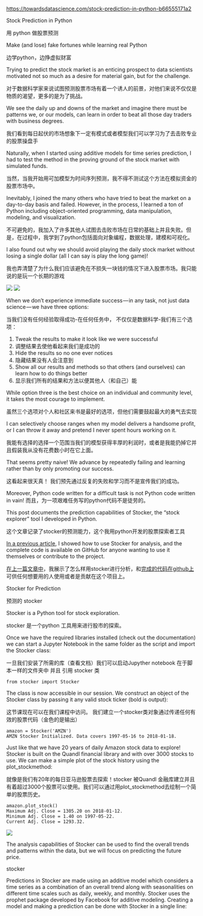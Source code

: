https://towardsdatascience.com/stock-prediction-in-python-b66555171a2

Stock Prediction in Python

用 python 做股票预测 

Make (and lose) fake fortunes while learning real Python

边学python，边挣虚拟财富

Trying to predict the stock market is an enticing prospect to data scientists motivated not so much as a desire for material gain, but for the challenge.

对于数据科学家来说试图预测股票市场有着一个诱人的前景，对他们来说不仅仅是物质的渴望，更多的是为了挑战。

We see the daily up and downs of the market and imagine there must be patterns we, or our models, can learn in order to beat all those day traders with business degrees. 

我们看到每日起伏的市场想象下一定有模式或者模型我们可以学习为了去击败专业的股票操盘手

Naturally, when I started using additive models for time series prediction, I had to test the method in the proving ground of the stock market with simulated funds. 

当然，当我开始用可加模型为时间序列预测，我不得不测试这个方法在模拟资金的股票市场中。

Inevitably, I joined the many others who have tried to beat the market on a day-to-day basis and failed. However, in the process, I learned a ton of Python including object-oriented programming, data manipulation, modeling, and visualization.

不可避免的，我加入了许多其他人试图去击败市场在日常的基础上并且失败。但是，在过程中，我学到了python包括面向对象编程，数据处理，建模和可视化。

I also found out why we should avoid playing the daily stock market without losing a single dollar (all I can say is play the long game)!

我也弄清楚了为什么我们应该避免在不损失一块钱的情况下进入股票市场。我只能说的是玩一个长期的游戏

![](https://cdn-images-1.medium.com/max/600/1*iUWOsKFHMOY-XhbdyGV45g.png)
![](https://cdn-images-1.medium.com/max/600/1*p6u10H8fxhESbYh0AjTJwg.png)

When we don’t experience immediate success — in any task, not just data science — we have three options:

当我们没有任何经验取得成功-在任何任务中， 不仅仅是数据科学-我们有三个选项：

1.	Tweak the results to make it look like we were successful
1.	调整结果去使他看起来我们是成功的
2.	Hide the results so no one ever notices
2.	隐藏结果没有人会注意到
3.	Show all our results and methods so that others (and ourselves) can learn how to do things better
3.	显示我们所有的结果和方法以便其他人（和自己）能

While option three is the best choice on an individual and community level, it takes the most courage to implement.

虽然三个选项对个人和社区来书是最好的选项，但他们需要鼓起最大的勇气去实现

I can selectively choose ranges when my model delivers a handsome profit, or I can throw it away and pretend I never spent hours working on it. 

我能有选择的选择一个范围当我们的模型获得丰厚的利润时，或者是我能扔掉它并且假装我从没有花费数小时在它上面。

That seems pretty naive! We advance by repeatedly failing and learning rather than by only promoting our success.

这看起来很天真！ 我们预先通过反复的失败和学习而不是宣传我们的成功。

Moreover, Python code written for a difficult task is not Python code written in vain!
而且，为一项艰难任务写的python代码不是徒劳的。


This post documents the prediction capabilities of Stocker, the “stock explorer” tool I developed in Python.

这个文章记录了stocker的预测能力，这个我用python开发的股票探索者工具

[In a previous article](https://towardsdatascience.com/stock-analysis-in-python-a0054e2c1a4c), I showed how to use Stocker for analysis, and the complete code is available on GitHub for anyone wanting to use it themselves or contribute to the project.

[在上一篇文章中](https://towardsdatascience.com/stock-analysis-in-python-a0054e2c1a4c)，我展示了怎么样用stocker进行分析，和[完成的代码在github上](https://github.com/WillKoehrsen/Data-Analysis/tree/master/stocker)可供任何想要用的人使用或者是贡献在这个项目上。

Stocker for Prediction

预测的 stocker
 
Stocker is a Python tool for stock exploration.

stocker 是一个python 工具用来进行股市的探索。

Once we have the required libraries installed (check out the documentation) we can start a Jupyter Notebook in the same folder as the script and import the Stocker class:

一旦我们安装了所需的库（查看文档）我们可以启动Jupyther notebook 在于脚本一样的文件夹中 并且 引用 stocker 类


	from stocker import Stocker


The class is now accessible in our session. We construct an object of the Stocker class by passing it any valid stock ticker (bold is output):

这节课现在可以在我们课程中访问。 我们建立一个stocker类对象通过传递任何有效的股票代码（金色的是输出）

	amazon = Stocker('AMZN')
	AMZN Stocker Initialized. Data covers 1997-05-16 to 2018-01-18.

Just like that we have 20 years of daily Amazon stock data to explore! Stocker is built on the Quandl financial library and with over 3000 stocks to use. We can make a simple plot of the stock history using the plot_stockmethod:

就像是我们有20年的每日亚马逊股票去探索！stocker 被Quandl 金融库建立并且有着超过3000个股票可以使用。我们可以通过用plot_stockmethod去绘制一个简单的股票历史。


	amazon.plot_stock()
	Maximum Adj. Close = 1305.20 on 2018-01-12.
	Minimum Adj. Close = 1.40 on 1997-05-22.
	Current Adj. Close = 1293.32.

![](https://cdn-images-1.medium.com/max/800/1*zUkf-FSxa9CJh-9C9iUWlg.png)

The analysis capabilities of Stocker can be used to find the overall trends and patterns within the data, but we will focus on predicting the future price.

stocker 

Predictions in Stocker are made using an additive model which considers a time series as a combination of an overall trend along with seasonalities on different time scales such as daily, weekly, and monthly. Stocker uses the prophet package developed by Facebook for additive modeling. Creating a model and making a prediction can be done with Stocker in a single line:

